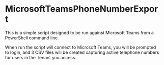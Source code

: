 # MicrosoftTeamsPhoneNumberExport

This is a simple script designed to be run against Microsoft Teams from a PowerShell command line.

When run the script will connect to Microsoft Teams, you will be prompted to login, and 3 CSV files will be created capturing active telephone numbers for users in the Tenant you access.
